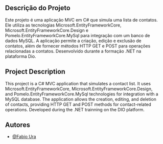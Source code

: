 ## Descrição do Projeto
Este projeto é uma aplicação MVC em C# que simula uma lista de contatos. Ele utiliza as tecnologias Microsoft.EntityFrameworkCore, Microsoft.EntityFrameworkCore.Design e Pomelo.EntityFrameworkCore.MySql para integração com um banco de dados MySQL. A aplicação permite a criação, edição e exclusão de contatos, além de fornecer métodos HTTP GET e POST para operações relacionadas a contatos. Desenvolvido durante a formação .NET na plataforma Dio.

## Project Description
This project is a C# MVC application that simulates a contact list. It uses Microsoft.EntityFrameworkCore, Microsoft.EntityFrameworkCore.Design, and Pomelo.EntityFrameworkCore.MySql technologies for integration with a MySQL database. The application allows the creation, editing, and deletion of contacts, providing HTTP GET and POST methods for contact-related operations. Developed during the .NET trainning on the DIO platform.
## Autores

- [@Fabio Ura](https://github.com/UraFabio)